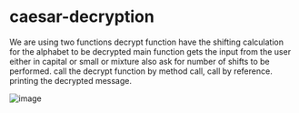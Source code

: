 # caesar-decryption
We are using two functions 
decrypt function have the shifting calculation for the alphabet to be decrypted
main function gets the input from the user either in capital or small or mixture also ask for number of shifts to be performed.
call the decrypt function by method call, call by reference.
printing the decrypted message.



![image](https://user-images.githubusercontent.com/91335093/192878274-ce709eab-7a8a-4e49-8962-3bca56573d8a.png)
